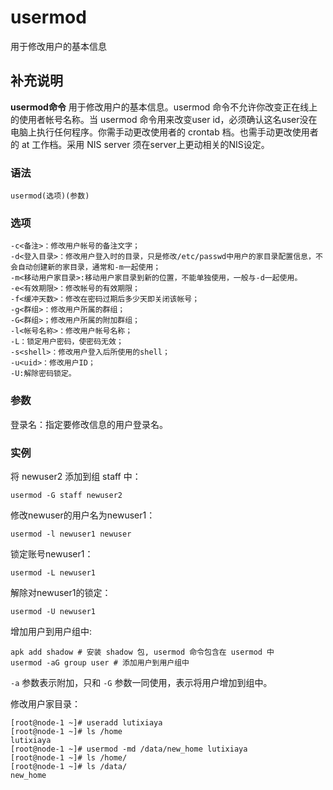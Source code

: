 # usermod

用于修改用户的基本信息

## 补充说明

**usermod命令** 用于修改用户的基本信息。usermod 命令不允许你改变正在线上的使用者帐号名称。当 usermod 命令用来改变user id，必须确认这名user没在电脑上执行任何程序。你需手动更改使用者的 crontab 档。也需手动更改使用者的 at 工作档。采用 NIS server 须在server上更动相关的NIS设定。

### 语法

```text
usermod(选项)(参数)
```

### 选项

```text
-c<备注>：修改用户帐号的备注文字；
-d<登入目录>：修改用户登入时的目录，只是修改/etc/passwd中用户的家目录配置信息，不会自动创建新的家目录，通常和-m一起使用；
-m<移动用户家目录>:移动用户家目录到新的位置，不能单独使用，一般与-d一起使用。
-e<有效期限>：修改帐号的有效期限；
-f<缓冲天数>：修改在密码过期后多少天即关闭该帐号；
-g<群组>：修改用户所属的群组；
-G<群组>；修改用户所属的附加群组；
-l<帐号名称>：修改用户帐号名称；
-L：锁定用户密码，使密码无效；
-s<shell>：修改用户登入后所使用的shell；
-u<uid>：修改用户ID；
-U:解除密码锁定。
```

### 参数

登录名：指定要修改信息的用户登录名。

### 实例

将 newuser2 添加到组 staff 中：

```text
usermod -G staff newuser2
```

修改newuser的用户名为newuser1：

```text
usermod -l newuser1 newuser
```

锁定账号newuser1：

```text
usermod -L newuser1
```

解除对newuser1的锁定：

```text
usermod -U newuser1
```

增加用户到用户组中:

```text
apk add shadow # 安装 shadow 包, usermod 命令包含在 usermod 中
usermod -aG group user # 添加用户到用户组中
```

`-a` 参数表示附加，只和 `-G` 参数一同使用，表示将用户增加到组中。

修改用户家目录：

```text
[root@node-1 ~]# useradd lutixiaya
[root@node-1 ~]# ls /home
lutixiaya
[root@node-1 ~]# usermod -md /data/new_home lutixiaya
[root@node-1 ~]# ls /home/
[root@node-1 ~]# ls /data/
new_home
```

